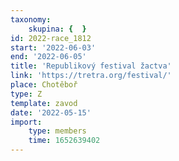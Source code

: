 ```yaml
---
taxonomy:
    skupina: {  }
id: 2022-race_1812
start: '2022-06-03'
end: '2022-06-05'
title: 'Republikový festival žactva'
link: 'https://tretra.org/festival/'
place: Chotěboř
type: Z
template: zavod
date: '2022-05-15'
import:
    type: members
    time: 1652639402
---
```


